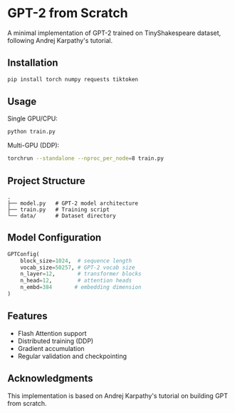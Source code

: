 # GPT-2 from Scratch

A minimal implementation of GPT-2 trained on TinyShakespeare dataset, following Andrej Karpathy's tutorial.

## Installation

```bash
pip install torch numpy requests tiktoken
```

## Usage

Single GPU/CPU:
```bash
python train.py
```

Multi-GPU (DDP):
```bash
torchrun --standalone --nproc_per_node=8 train.py
```

## Project Structure
```
.
├── model.py   # GPT-2 model architecture
├── train.py   # Training script
└── data/      # Dataset directory
```

## Model Configuration

```python
GPTConfig(
    block_size=1024,  # sequence length
    vocab_size=50257, # GPT-2 vocab size
    n_layer=12,       # transformer blocks
    n_head=12,        # attention heads
    n_embd=384       # embedding dimension
)
```

## Features
- Flash Attention support
- Distributed training (DDP)
- Gradient accumulation
- Regular validation and checkpointing

## Acknowledgments
This implementation is based on Andrej Karpathy's tutorial on building GPT from scratch. 
